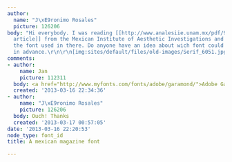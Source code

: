 ```yaml
---
author:
  name: "J\xE9ronimo Rosales"
  picture: 126206
body: "Hi everybody. I was reading [[http://www.analesiie.unam.mx/pdf/98_201-234.pdf|this
  article]] from the Mexican Institute of Aesthetic Investigations and I really liked
  the font used in there. Do anyone have an idea about wich font could it be?\r\n\r\nThanks
  in advance.\r\n\r\n[img:sites/default/files/old-images/Serif_6051.jpg]"
comments:
- author:
    name: Jan
    picture: 112311
  body: <a href="http://www.myfonts.com/fonts/adobe/garamond/">Adobe Garamond</a>.
  created: '2013-03-16 22:34:36'
- author:
    name: "J\xE9ronimo Rosales"
    picture: 126206
  body: Ouch! Thanks
  created: '2013-03-17 00:57:05'
date: '2013-03-16 22:20:53'
node_type: font_id
title: A mexican magazine font

---
```

